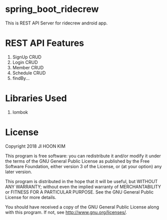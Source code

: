 spring_boot_ridecrew
============
This is REST API Server for ridecrew android app.


REST API Features
============
1. SignUp CRUD
2. Login CRUD
3. Member CRUD
4. Schedule CRUD
5. findBy... 

Libraries Used
============
1. lombok


License
============
Copyright 2018 JI HOON KIM

This program is free software: you can redistribute it and/or modify
it under the terms of the GNU General Public License as published by
the Free Software Foundation, either version 3 of the License, or
(at your option) any later version.

This program is distributed in the hope that it will be useful,
but WITHOUT ANY WARRANTY; without even the implied warranty of
MERCHANTABILITY or FITNESS FOR A PARTICULAR PURPOSE.  See the
GNU General Public License for more details.

You should have received a copy of the GNU General Public License
along with this program.  If not, see <http://www.gnu.org/licenses/>.
